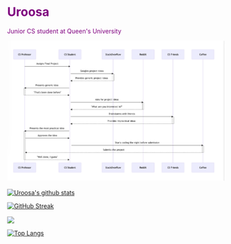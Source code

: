 <h1 style="color:purple;">Uroosa</h1>
<p style="color:purple;">Junior CS student at Queen's University</p>

![image description](https://raw.githubusercontent.com/uroosaimtiaz/uroosaimtiaz/main/Screenshot%202023-04-22%20at%208.53.14%20PM.png)


<a href="https://github.com/uroosaimtiaz/github-readme-stats"><img align="center" src="https://github-readme-stats.vercel.app/api?username=uroosaimtiaz&show_icons=true&include_all_commits=true&theme=buefy&hide_border=true&count_private=true" alt="Uroosa's github stats" /></a> 

[![GitHub Streak](https://streak-stats.demolab.com?user=uroosaimtiaz&theme=buefy)](https://git.io/streak-stats)

<a href="https://github.com/uroosaimtiaz/github-readme-stats"><img align="center" src="https://github-readme-stats.vercel.app/api/top-langs/?username=uroosaimtiaz&layout=compact&theme=buefy&hide_border=true&count_private=true" /></a> 

[![Top Langs](https://github-readme-stats.vercel.app/api/top-langs/?username=uroosaimtiaz)](https://github.com/anuraghazra/github-readme-stats)
<!--
**uroosaimtiaz/uroosaimtiaz** is a ✨ _special_ ✨ repository because its `README.md` (this file) appears on your GitHub profile.

Here are some ideas to get you started:

- 🔭 I’m currently working on ...
- 🌱 I’m currently learning ...
- 👯 I’m looking to collaborate on ...
- 🤔 I’m looking for help with ...
- 💬 Ask me about ...
- 📫 How to reach me: ...
- 😄 Pronouns: ...
- ⚡ Fun fact: ...
-->
